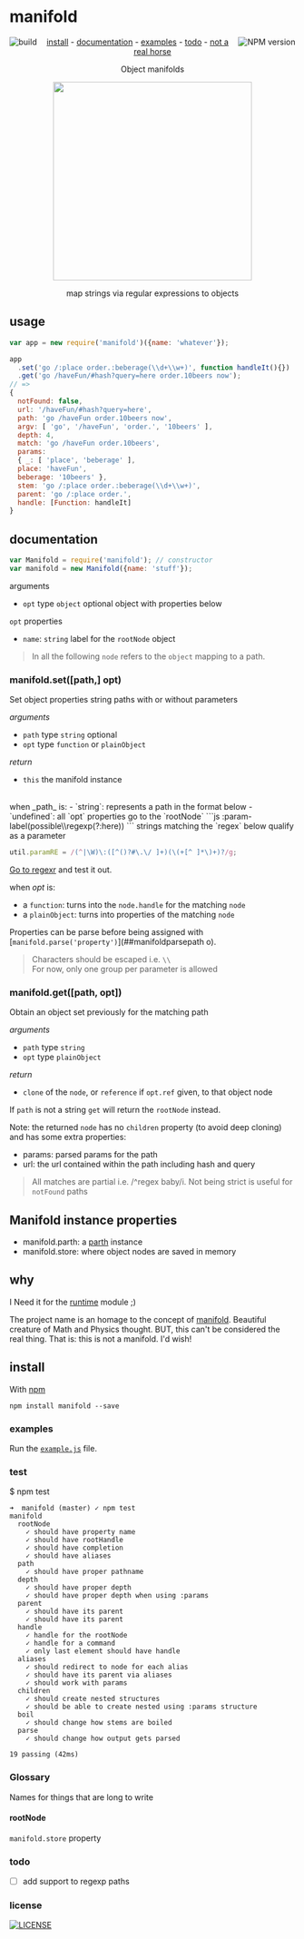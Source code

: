 # manifold

[<img alt="build" src="http://img.shields.io/travis/stringparser/manifold/master.svg?style=flat-square" align="left"/>](https://travis-ci.org/stringparser/manifold/builds)
[<img alt="NPM version" src="http://img.shields.io/npm/v/manifold.svg?style=flat-square" align="right"/>](http://www.npmjs.org/package/manifold)
<p align="center">
  <a href="#install">install</a> -
  <a href="#documentation">documentation</a> -
  <a href="#examples">examples</a> -
  <a href="#todo">todo</a> -
  <a href="#why">not a real horse</a>
</p>

<p align="center">Object manifolds</p>
</p>
<p align="center">
  <a href="http://en.wikipedia.org/wiki/Lie_group">
    <img height=350 src="http://upload.wikimedia.org/wikipedia/commons/thumb/1/14/E8Petrie.svg/270px-E8Petrie.svg.png"/>
  </a>
  <p align="center">map strings via regular expressions to objects<p>
</p>

## usage

```js
var app = new require('manifold')({name: 'whatever'});

app
  .set('go /:place order.:beberage(\\d+\\w+)', function handleIt(){})
  .get('go /haveFun/#hash?query=here order.10beers now');
// =>
{
  notFound: false,
  url: '/haveFun/#hash?query=here',
  path: 'go /haveFun order.10beers now',
  argv: [ 'go', '/haveFun', 'order.', '10beers' ],
  depth: 4,
  match: 'go /haveFun order.10beers',
  params:
  { _: [ 'place', 'beberage' ],
  place: 'haveFun',
  beberage: '10beers' },
  stem: 'go /:place order.:beberage(\\d+\\w+)',
  parent: 'go /:place order.',
  handle: [Function: handleIt]
}
```

## documentation

````js
var Manifold = require('manifold'); // constructor
var manifold = new Manifold({name: 'stuff'});
````

arguments
 - `opt` type `object` optional object with properties below

`opt` properties
 - `name`: `string` label for the `rootNode` object

> In all the following `node` refers to the `object` mapping to a path.

### manifold.set([path,] opt)

Set object properties string paths with or without parameters

_arguments_
- `path` type `string` optional
- `opt` type `function` or `plainObject`

_return_
- `this` the manifold instance

<br>
when _path_ is:
 - `string`: represents a path in the format below
 - `undefined`: all `opt` properties go to the `rootNode`
  ```js
  :param-label(possible\\regexp(?:here))
  ```
  strings matching the `regex` below qualify as a parameter

  ````js
  util.paramRE = /(^|\W)\:([^()?#\.\/ ]+)(\(+[^ ]*\)+)?/g;
  ````
  [Go to regexr](http://regexr.com/) and test it out.

when _opt_ is:
 - a `function`: turns into the `node.handle` for the matching `node`
 - a `plainObject`: turns into properties of the matching `node`

Properties can be parse before being assigned with [`manifold.parse('property')`](##manifoldparsepath o).

> Characters should be escaped i.e. `\\` <br>
> For now, only one group per parameter is allowed

### manifold.get([path, opt])

Obtain an object set previously for the matching path

_arguments_
- `path` type `string`
- `opt` type `plainObject`

_return_
 - `clone` of the `node`, or `reference` if `opt.ref` given, to that object node

If `path` is not a string `get` will return the `rootNode` instead.

Note: the returned `node` has no `children` property (to avoid deep cloning) and has some extra properties:
 - params: parsed params for the path
 - url: the url contained within the path including hash and query

> All matches are partial i.e. /^regex baby/i. Not being strict is useful for `notFound` paths

## Manifold instance properties

- manifold.parth: a [parth](https://github.com/stringparser/parth) instance
- manifold.store: where object nodes are saved in memory

## why

I Need it for the [runtime](https://github.com/stringparser/runtime) module ;)

The project name is an homage to the concept of  [manifold](http://en.wikipedia.org/wiki/Manifold). Beautiful creature of Math and Physics thought. BUT, this can't be considered the real thing. That is: this is not a manifold. I'd wish!

## install

With [npm](https://npmjs.org)

    npm install manifold --save

### examples
Run the [`example.js`](example.js) file.

### test

$ npm test

```
➜  manifold (master) ✓ npm test
manifold
  rootNode
    ✓ should have property name  
    ✓ should have rootHandle
    ✓ should have completion
    ✓ should have aliases
  path
    ✓ should have proper pathname
  depth
    ✓ should have proper depth
    ✓ should have proper depth when using :params
  parent
    ✓ should have its parent
    ✓ should have its parent
  handle
    ✓ handle for the rootNode
    ✓ handle for a command
    ✓ only last element should have handle
  aliases
    ✓ should redirect to node for each alias
    ✓ should have its parent via aliases
    ✓ should work with params
  children
    ✓ should create nested structures
    ✓ should be able to create nested using :params structure
  boil
    ✓ should change how stems are boiled
  parse
    ✓ should change how output gets parsed

19 passing (42ms)
```

### Glossary

 Names for things that are long to write

#### rootNode

 `manifold.store` property

### todo

- [ ] add support to regexp paths

### license

[<img alt="LICENSE" src="http://img.shields.io/npm/l/manifold.svg?style=flat-square"/>](http://opensource.org/licenses/MIT)
